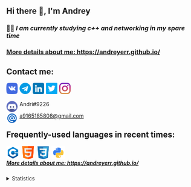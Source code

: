 ## Hi there 👋, I'm Andrey

### 👨‍💻 ___I am currently studying c++ and networking in my spare time___

<h3><a href="https://andreyerr.github.io/" target="_blank">More details about me: https://andreyerr.github.io/</a></h3>

## Contact me:

<a href="https://vk.com/rlo1999" target="_blank"><img align="left" alt="vk" width="30px" src="/img/vk.png" style="margin-right:5px;" /></a>
<a href="https://t.me/andrierr" target="_blank"><img align="left" alt="telegram" width="30px" src="/img/telegram.png" style="margin-right:5px;" /></a>
<a href="https://www.linkedin.com/in/andreyerr/" target="_blank"><img align="left" alt="in" width="30px" src="/img/in.png" style="margin-right:5px;" /></a>
<a href="https://twitter.com/AndreyErr" target="_blank"><img align="left" alt="twitter" width="30px" src="/img/twitter.png" style="margin-right:5px;" /></a>
<a href="https://www.instagram.com/andr5ey/" target="_blank"><img align="left" alt="instagram" width="30px" src="/img/instagram.png" style="margin-right:5px;" /></a>

<br />
<br />

<img align="left" alt="dis" width="30px" src="/img/dis.svg" style="margin-right:5px;" /> Andri#9226

<img align="left" alt="email" width="30px" src="/img/email.png" style="margin-right:5px;" /> a9165185808@gmail.com

## Frequently-used languages in recent times:

<img align="left" alt="C++" width="35px" src="/img/c-logo.png" style="margin-right:5px;" />
<img align="left" alt="html" width="35px" src="/img/html.png" style="margin-right:5px;" />
<img align="left" alt="css" width="35px" src="/img/css-3.png" style="margin-right:5px;" />
<img align="left" alt="css" width="35px" src="/img/python.png" style="margin-right:5px;" />

<br />

<h5><a href="https://andreyerr.github.io/" target="_blank">More details about me: https://andreyerr.github.io/</a></h5>

<details>
<summary>Statistics</summary>
    
<br />
    
[![Anurag's GitHub stats](https://github-readme-stats.vercel.app/api?username=AndreyErr&count_private=true&show_icons=true&theme=gruvbox&hide=stars,prs,issues,contribs)](https://github.com/anuraghazra/github-readme-stats)

[![Top Langs](https://github-readme-stats.vercel.app/api/top-langs/?username=Andreyerr&layout=compact&theme=gruvbox)](https://github.com/anuraghazra/github-readme-stats)
    
</details>
